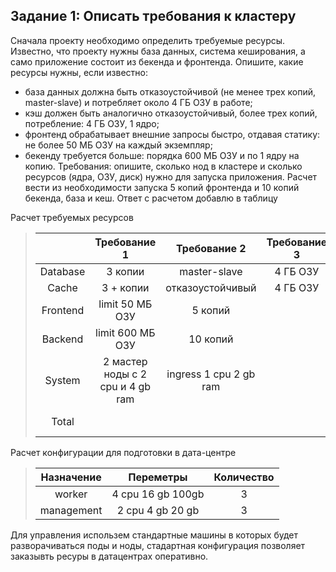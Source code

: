 ## Задание 1: Описать требования к кластеру
Сначала проекту необходимо определить требуемые ресурсы. Известно, что проекту нужны база данных, система кеширования, а само приложение состоит из бекенда и фронтенда. Опишите, какие ресурсы нужны, если известно:

- база данных должна быть отказоустойчивой (не менее трех копий, master-slave) и потребляет около 4 ГБ ОЗУ в работе;
- кэш должен быть аналогично отказоустойчивый, более трех копий, потребление: 4 ГБ ОЗУ, 1 ядро;
- фронтенд обрабатывает внешние запросы быстро, отдавая статику: не более 50 МБ ОЗУ на каждый экземпляр;
- бекенду требуется больше: порядка 600 МБ ОЗУ и по 1 ядру на копию.
Требования: опишите, сколько нод в кластере и сколько ресурсов (ядра, ОЗУ, диск) нужно для запуска приложения. Расчет вести из необходимости запуска 5 копий фронтенда и 10 копий бекенда, база и кеш.
 Ответ с расчетом добавлю в таблицу
 
Расчет требуемых ресурсов
>  | | Требование 1 | Требование 2 | Требование 3 | Требование 4 | Node CPU | Node RAM | Node Storage |
> |:---:|:---:|:---:|:---:|:---:|:---:|:---:|:---:|
> | Database | 3 копии | master-slave | 4 ГБ ОЗУ |1 ядро | 0,6 | 12 ГБ |90 ГБ |
> | Cache | 3 + копии | отказоустойчивый | 4 ГБ ОЗУ | 1 ядро |3 | 12 ГБ | 60 ГБ |
> | Frontend | limit 50 МБ ОЗУ | 5 копий | | 0,1 ядро | 0,5 | 0,25 ГБ | 5 ГБ |
> | Backend| limit 600 МБ ОЗУ | 10 копий | | 0,5 ядра | 2 | 6 ГБ | 10 ГБ |
> | System| 2 мастер ноды с 2 cpu и 4 gb ram | ingress 1 cpu 2 gb ram | | worker ноды от нагрузки |  |  |  |
> | Total | | | | | 6,1 | 30,25 ГБ | 165 ГБ |

Расчет конфигурации для подготовки в дата-центре
> | Назначение | Переметры | Количество |
> |:---:|:---:|:---:|
> | worker | 4 cpu 16 gb 100gb  | 3 |
> | management | 2 cpu 4 gb 20 gb | 3 |

Для управления использем стандартные машины в которых будет разворачиваться поды и ноды, стадартная конфигурация позволяет заказывть ресуры в датацентрах оперативно.

